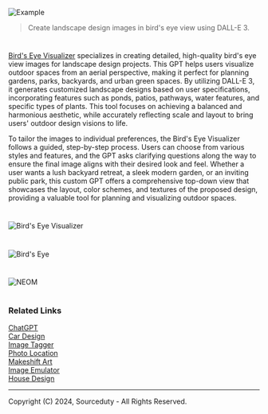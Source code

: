 ![Example](https://github.com/user-attachments/assets/e7cfaaa7-2505-44da-8de9-de41cba48643)

> Create landscape design images in bird's eye view using DALL-E 3.

#

[Bird's Eye Visualizer](https://chatgpt.com/g/g-YRZGYo8ij-bird-s-eye-visualizer) specializes in creating detailed, high-quality bird's eye view images for landscape design projects. This GPT helps users visualize outdoor spaces from an aerial perspective, making it perfect for planning gardens, parks, backyards, and urban green spaces. By utilizing DALL-E 3, it generates customized landscape designs based on user specifications, incorporating features such as ponds, patios, pathways, water features, and specific types of plants. This tool focuses on achieving a balanced and harmonious aesthetic, while accurately reflecting scale and layout to bring users' outdoor design visions to life.

To tailor the images to individual preferences, the Bird's Eye Visualizer follows a guided, step-by-step process. Users can choose from various styles and features, and the GPT asks clarifying questions along the way to ensure the final image aligns with their desired look and feel. Whether a user wants a lush backyard retreat, a sleek modern garden, or an inviting public park, this custom GPT offers a comprehensive top-down view that showcases the layout, color schemes, and textures of the proposed design, providing a valuable tool for planning and visualizing outdoor spaces.

#
![Bird's Eye Visualizer](https://github.com/user-attachments/assets/866c05ed-41cb-4fcd-86bd-ecd3a3c21379)
#
![Bird's Eye](https://github.com/user-attachments/assets/ad972f51-c16b-4cd5-89c8-ab819ad116a3)
#
![NEOM](https://github.com/user-attachments/assets/e5a5fa0d-2f5c-402a-8ed7-2d50b45ed619)

#
### Related Links

[ChatGPT](https://github.com/sourceduty/ChatGPT)
<br>
[Car Design](https://github.com/sourceduty/Car_Design)
<br>
[Image Tagger](https://github.com/sourceduty/Image_Tagger)
<br>
[Photo Location](https://github.com/sourceduty/Photo_Location)
<br>
[Makeshift Art](https://github.com/sourceduty/Makeshift_DALL-E_3)
<br>
[Image Emulator](https://github.com/sourceduty/Image_Emulator)
<br>
[House Design](https://github.com/sourceduty/House_Design)

***
Copyright (C) 2024, Sourceduty - All Rights Reserved.
